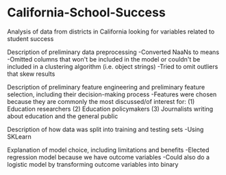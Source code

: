 # California-School-Success
Analysis of data from districts in California looking for variables related to student success


Description of preliminary data preprocessing
-Converted NaaNs to means
-Omitted columns that won't be included in the model or couldn't be included in a clustering algorithm (i.e. object strings)
-Tried to omit outliers that skew results

Description of preliminary feature engineering and preliminary feature selection, including their decision-making process
-Features were chosen because they are commonly the most discussed/of interest for:
(1) Education researchers
(2) Education policymakers
(3) Journalists writing about education and the general public

Description of how data was split into training and testing sets
-Using SKLearn

Explanation of model choice, including limitations and benefits
-Elected regression model because we have outcome variables
-Could also do a logistic model by transforming outcome variables into binary